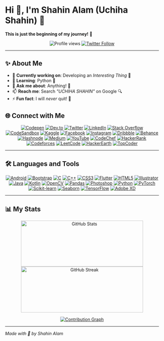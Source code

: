 # Hi 👋, I'm Shahin Alam (Uchiha Shahin) 🌟

**This is just the beginning of my journey!** 🚀

<p align="center">
  <img src="https://komarev.com/ghpvc/?username=uchihashahin01&label=Profile%20Views&color=ff69b4&style=flat" alt="Profile views" />
  <a href="https://twitter.com/uchiha_shahin">
    <img src="https://img.shields.io/twitter/follow/uchiha_shahin?logo=twitter&style=for-the-badge&color=1DA1F2" alt="Twitter Follow" />
  </a>
</p>

---

## ✨ About Me

- 🔭 **Currently working on**: Developing an *Interesting Thing* 🌈
- 🌱 **Learning**: Python 🐍
- 💬 **Ask me about**: Anything! 🤔
- 📫 **Reach me**: Search *"UCHIHA SHAHIN"* on Google 🔍
- ⚡ **Fun fact**: I will *never* quit! 💪


## 🌐 Connect with Me

<p align="center">
  <a href="https://codepen.io/uchihashahin"><img src="https://img.shields.io/badge/Codepen-000000?style=for-the-badge&logo=codepen&logoColor=white" alt="Codepen"></a>
  <a href="https://dev.to/uchihashahin"><img src="https://img.shields.io/badge/dev.to-0A0A0A?style=for-the-badge&logo=dev.to&logoColor=white" alt="Dev.to"></a>
  <a href="https://twitter.com/uchiha_shahin"><img src="https://img.shields.io/badge/Twitter-1DA1F2?style=for-the-badge&logo=twitter&logoColor=white" alt="Twitter"></a>
  <a href="https://linkedin.com/in/uchihashahin"><img src="https://img.shields.io/badge/LinkedIn-0077B5?style=for-the-badge&logo=linkedin&logoColor=white" alt="LinkedIn"></a>
  <a href="https://stackoverflow.com/users/15471779/uchiha-shahin"><img src="https://img.shields.io/badge/Stack_Overflow-FE7A16?style=for-the-badge&logo=stack-overflow&logoColor=white" alt="Stack Overflow"></a>
  <a href="https://codesandbox.com/uchihashahin"><img src="https://img.shields.io/badge/CodeSandbox-040404?style=for-the-badge&logo=codesandbox&logoColor=white" alt="CodeSandbox"></a>
  <a href="https://kaggle.com/uchihashahin"><img src="https://img.shields.io/badge/Kaggle-20BEFF?style=for-the-badge&logo=kaggle&logoColor=white" alt="Kaggle"></a>
  <a href="https://fb.com/uchihashahinn"><img src="https://img.shields.io/badge/Facebook-1877F2?style=for-the-badge&logo=facebook&logoColor=white" alt="Facebook"></a>
  <a href="https://instagram.com/uchihashahin01"><img src="https://img.shields.io/badge/Instagram-E4405F?style=for-the-badge&logo=instagram&logoColor=white" alt="Instagram"></a>
  <a href="https://dribbble.com/uchihashahin"><img src="https://img.shields.io/badge/Dribbble-EA4C89?style=for-the-badge&logo=dribbble&logoColor=white" alt="Dribbble"></a>
  <a href="https://www.behance.net/uchihashahin"><img src="https://img.shields.io/badge/Behance-1769FF?style=for-the-badge&logo=behance&logoColor=white" alt="Behance"></a>
  <a href="https://hashnode.com/@uchihashahin"><img src="https://img.shields.io/badge/Hashnode-2962FF?style=for-the-badge&logo=hashnode&logoColor=white" alt="Hashnode"></a>
  <a href="https://medium.com/@uchihashahin"><img src="https://img.shields.io/badge/Medium-12100E?style=for-the-badge&logo=medium&logoColor=white" alt="Medium"></a>
  <a href="https://www.youtube.com/channel/UC8KbD-4XbJVvhR0uYAqgONg"><img src="https://img.shields.io/badge/YouTube-FF0000?style=for-the-badge&logo=youtube&logoColor=white" alt="YouTube"></a>
  <a href="https://www.codechef.com/users/uchihashahin"><img src="https://img.shields.io/badge/CodeChef-5B4638?style=for-the-badge&logo=codechef&logoColor=white" alt="CodeChef"></a>
  <a href="https://www.hackerrank.com/ashahin7621"><img src="https://img.shields.io/badge/HackerRank-2EC866?style=for-the-badge&logo=hackerrank&logoColor=white" alt="HackerRank"></a>
  <a href="https://codeforces.com/profile/uchihashahin"><img src="https://img.shields.io/badge/Codeforces-1F8ACB?style=for-the-badge&logo=codeforces&logoColor=white" alt="Codeforces"></a>
  <a href="https://www.leetcode.com/uchihashahin"><img src="https://img.shields.io/badge/LeetCode-FFA116?style=for-the-badge&logo=leetcode&logoColor=white" alt="LeetCode"></a>
  <a href="https://www.hackerearth.com/@uchihashahin"><img src="https://img.shields.io/badge/HackerEarth-323F4B?style=for-the-badge&logo=hackerearth&logoColor=white" alt="HackerEarth"></a>
  <a href="https://www.topcoder.com/members/uchihashahin"><img src="https://img.shields.io/badge/TopCoder-29A7DF?style=for-the-badge&logo=topcoder&logoColor=white" alt="TopCoder"></a>
</p>

---

## 🛠️ Languages and Tools

<p align="center">
  <a href="https://developer.android.com"><img src="https://img.shields.io/badge/Android-3DDC84?style=flat-square&logo=android&logoColor=white" alt="Android"></a>
  <a href="https://getbootstrap.com"><img src="https://img.shields.io/badge/Bootstrap-563D7C?style=flat-square&logo=bootstrap&logoColor=white" alt="Bootstrap"></a>
  <a href="https://www.cprogramming.com/"><img src="https://img.shields.io/badge/C-00599C?style=flat-square&logo=c&logoColor=white" alt="C"></a>
  <a href="https://www.w3schools.com/cpp/"><img src="https://img.shields.io/badge/C%2B%2B-00599C?style=flat-square&logo=c%2B%2B&logoColor=white" alt="C++"></a>
  <a href="https://www.w3schools.com/css/"><img src="https://img.shields.io/badge/CSS3-1572B6?style=flat-square&logo=css3&logoColor=white" alt="CSS3"></a>
  <a href="https://flutter.dev"><img src="https://img.shields.io/badge/Flutter-02569B?style=flat-square&logo=flutter&logoColor=white" alt="Flutter"></a>
  <a href="https://www.w3.org/html/"><img src="https://img.shields.io/badge/HTML5-E34F26?style=flat-square&logo=html5&logoColor=white" alt="HTML5"></a>
  <a href="https://www.adobe.com/in/products/illustrator.html"><img src="https://img.shields.io/badge/Illustrator-FF9A00?style=flat-square&logo=adobe-illustrator&logoColor=white" alt="Illustrator"></a>
  <a href="https://www.java.com"><img src="https://img.shields.io/badge/Java-ED8B00?style=flat-square&logo=java&logoColor=white" alt="Java"></a>
  <a href="https://kotlinlang.org"><img src="https://img.shields.io/badge/Kotlin-0095D5?style=flat-square&logo=kotlin&logoColor=white" alt="Kotlin"></a>
  <a href="https://opencv.org/"><img src="https://img.shields.io/badge/OpenCV-5C3EE8?style=flat-square&logo=opencv&logoColor=white" alt="OpenCV"></a>
  <a href="https://pandas.pydata.org/"><img src="https://img.shields.io/badge/Pandas-150458?style=flat-square&logo=pandas&logoColor=white" alt="Pandas"></a>
  <a href="https://www.photoshop.com/en"><img src="https://img.shields.io/badge/Photoshop-31A8FF?style=flat-square&logo=adobe-photoshop&logoColor=white" alt="Photoshop"></a>
  <a href="https://www.python.org"><img src="https://img.shields.io/badge/Python-3776AB?style=flat-square&logo=python&logoColor=white" alt="Python"></a>
  <a href="https://pytorch.org/"><img src="https://img.shields.io/badge/PyTorch-EE4C2C?style=flat-square&logo=pytorch&logoColor=white" alt="PyTorch"></a>
  <a href="https://scikit-learn.org/"><img src="https://img.shields.io/badge/Scikit_Learn-F7931E?style=flat-square&logo=scikit-learn&logoColor=white" alt="Scikit-learn"></a>
  <a href="https://seaborn.pydata.org/"><img src="https://img.shields.io/badge/Seaborn-4C78A8?style=flat-square&logo=seaborn&logoColor=white" alt="Seaborn"></a>
  <a href="https://www.tensorflow.org"><img src="https://img.shields.io/badge/TensorFlow-FF6F00?style=flat-square&logo=tensorflow&logoColor=white" alt="TensorFlow"></a>
  <a href="https://www.adobe.com/products/xd.html"><img src="https://img.shields.io/badge/Adobe_XD-FF61F6?style=flat-square&logo=adobe-xd&logoColor=white" alt="Adobe XD"></a>
</p>

---

## 📊 My Stats

<p align="center">
  <a href="https://github.com/anuraghazra/github-readme-stats" target="_blank" rel="noopener noreferrer">
    <img src="https://github-readme-stats.vercel.app/api?username=uchihashahin01&show_icons=true&theme=dracula&locale=en" alt="GitHub Stats" width="400" height="150" />
  </a>
  <a href="https://github.com/DenverCoder1/github-readme-streak-stats" target="_blank" rel="noopener noreferrer">
    <img src="https://github-readme-streak-stats-eight.vercel.app/?user=uchihashahin01&theme=dracula" alt="GitHub Streak" width="400" height="150" />
  </a>
</p>
<p align="center">
  <a href="https://github.com/Ashutosh00710/github-readme-activity-graph" target="_blank" rel="noopener noreferrer">
    <img src="https://github-readme-activity-graph.vercel.app/graph?username=uchihashahin01&theme=dracula" alt="Contribution Graph" />
  </a>
</p>

---

*Made with 💖 by Shahin Alam*